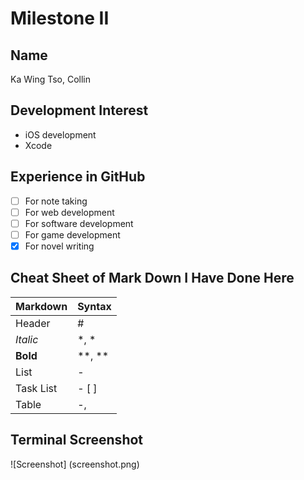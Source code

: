 # Milestone II

## Name
Ka Wing Tso, Collin

## Development Interest
- iOS development
- Xcode

## Experience in GitHub
- [ ] For note taking
- [ ] For web development
- [ ] For software development
- [ ] For game development
- [x] For novel writing

## Cheat Sheet of Mark Down I Have Done Here
Markdown | Syntax
------------ | ----------
Header | #
*Italic* | *, *
**Bold** | **, **
List | -
Task List | - [ ]
Table | -, |

## Terminal Screenshot
![Screenshot] (screenshot.png)
